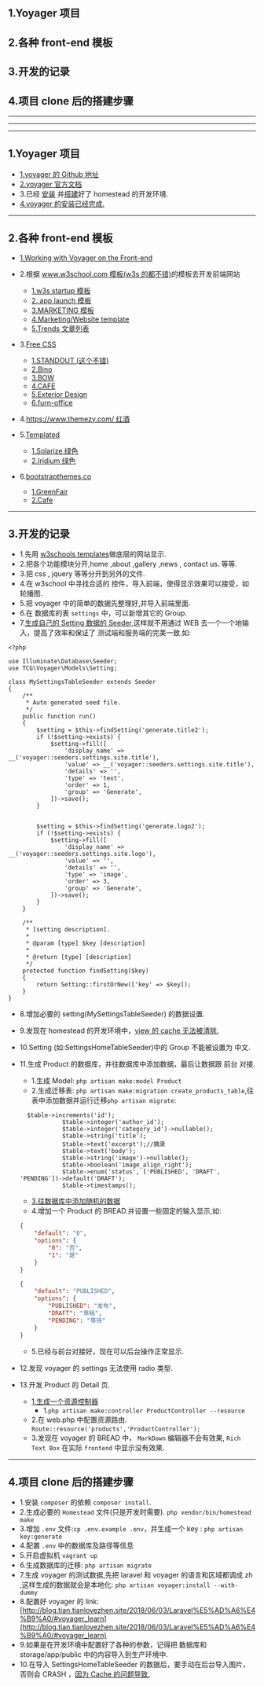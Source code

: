 ## 1.Yoyager 项目
## 2.各种 front-end 模板
## 3.开发的记录
## 4.项目 clone 后的搭建步骤

***
***
***

## 1.Yoyager 项目

* [1.yoyager 的 Github 地址](https://github.com/the-control-group/voyager)
* [2.yoyager 官方文档](https://voyager.readme.io/docs)
* 3.已经 [安装](https://laravel-china.org/docs/laravel/5.6/installation/1352) 并[搭建](https://laravel-china.org/docs/laravel/5.6/homestead/1355#configuring-homestead)好了 homestead 的开发环境.
* [4.voyager 的安装已经完成.](https://github.com/the-control-group/voyager)

***

## 2.各种 front-end 模板
* [1.Working with Voyager on the Front-end](https://devdojo.com/blog/tutorials/working-with-voyager-on-the-front-end)
* 2.根据 [www.w3school.com 模板(w3s 的都不错)](https://www.w3schools.com/w3css/w3css_templates.asp)的模板去开发前端网站
    * [1.w3s startup 模板](https://www.w3schools.com/w3css/tryw3css_templates_startup.htm#about)
    * [2. app launch 模板](https://www.w3schools.com/w3css/tryw3css_templates_app_launch.htm)
    * [3.MARKETING 模板](https://www.w3schools.com/w3css/tryw3css_templates_marketing.htm#)
    * [4.Marketing/Website template](https://www.w3schools.com/w3css/tryw3css_templates_website.htm#)
    * [5.Trends 文章列表](https://www.w3schools.com/w3css/tryit.asp?filename=tryw3css_trends_single)
* 3.[Free CSS](https://www.free-css.com/)
    * [1.STANDOUT (这个不错)](https://www.free-css.com/free-css-templates/page228/standout)
    * [2.Bino](https://www.free-css.com/free-css-templates/page228/bino)
    * [3.BOW](https://www.free-css.com/free-css-templates/page224/bow)
    * [4.CAFE](https://www.free-css.com/free-css-templates/page193/cafe)
    * [5.Exterior Design](https://www.free-css.com/free-css-templates/page165/exterior-design)
    * [6.furn-office](https://www.free-css.com/free-css-templates/page90/furn-office)
    
* 4.[https://www.themezy.com/ 红酒](https://www.themezy.com/free-website-templates/245-winery-free-responsive-website-template)

* 5.[Templated](https://templated.co/)
    * [1.Solarize 绿色](https://templated.co/solarize)
    * [2.Iridium 绿色](https://templated.co/iridium)
* 6.[bootstrapthemes.co](https://bootstrapthemes.co/)
    * [1.GreenFair](https://bootstrapthemes.co/item/greenfair-one-page-html5-template/)
    * [2.Cafe](https://bootstrapthemes.co/item/cafe-restaurant-free-website-template/)

***

## 3.开发的记录
* 1.先用 [w3schools templates](https://www.w3schools.com/w3css/tryw3css_templates_startup.htm#work)做底层的网站显示.
* 2.把各个功能模块分开,home ,about ,gallery ,news , contact us.  等等.
* 3.把 css , jquery 等等分开到另外的文件.
* 4.在 w3school 中寻找合适的 控件，导入前端，使得显示效果可以接受，如 轮播图.
* 5.把 voyager 中的简单的数据先整理好,并导入前端里面.
* 6.在 数据库的表 `settings` 中，可以新增其它的 Group.
* 7.[生成自己的 Setting 数据的 Seeder](http://blog.tian.tianlovezhen.site/2018/06/03/Laravel%E5%AD%A6%E4%B9%A0/#data_insert),这样就不用通过 WEB 去一个一个地输入，提高了效率和保证了
测试端和服务端的完美一致.如:

```angular2html
<?php

use Illuminate\Database\Seeder;
use TCG\Voyager\Models\Setting;

class MySettingsTableSeeder extends Seeder
{
    /**
     * Auto generated seed file.
     */
    public function run()
    {
        $setting = $this->findSetting('generate.title2');
        if (!$setting->exists) {
            $setting->fill([
                'display_name' => __('voyager::seeders.settings.site.title'),
                'value' => __('voyager::seeders.settings.site.title'),
                'details' => '',
                'type' => 'text',
                'order' => 1,
                'group' => 'Generate',
            ])->save();
        }


        $setting = $this->findSetting('generate.logo2');
        if (!$setting->exists) {
            $setting->fill([
                'display_name' => __('voyager::seeders.settings.site.logo'),
                'value' => '',
                'details' => '',
                'type' => 'image',
                'order' => 3,
                'group' => 'Generate',
            ])->save();
        }
    }

    /**
     * [setting description].
     *
     * @param [type] $key [description]
     *
     * @return [type] [description]
     */
    protected function findSetting($key)
    {
        return Setting::firstOrNew(['key' => $key]);
    }
}

```

* 8.增加必要的 setting(MySettingsTableSeeder) 的数据设置.
* 9.发现在 homestead 的开发环境中，[view 的 cache 无法被清除.](http://blog.tian.tianlovezhen.site/2018/06/03/Laravel%E5%AD%A6%E4%B9%A0/#cache_clear)
* 10.Setting (如:SettingsHomeTableSeeder)中的 Group 不能被设置为 中文.
* 11.生成 Product 的数据库，并往数据库中添加数据，最后让数据跟 前台 对接.
    * 1.生成 Model: `php artisan make:model Product`
    * 2.生成迁移表: `php artisan make:migration create_products_table`,往表中添加数据并运行迁移`php artisan migrate`:
    ```angular2html
      $table->increments('id');
                $table->integer('author_id');
                $table->integer('category_id')->nullable();
                $table->string('title');
                $table->text('excerpt');//摘录
                $table->text('body');
                $table->string('image')->nullable();
                $table->boolean('image_align_right');
                $table->enum('status', ['PUBLISHED', 'DRAFT', 'PENDING'])->default('DRAFT');
                $table->timestamps();

    ```
    * [3.往数据库中添加随机的数据](http://blog.tian.tianlovezhen.site/2018/06/03/Laravel%E5%AD%A6%E4%B9%A0/#cache_clear)
    * 4.增加一个 Product 的 BREAD.并设置一些固定的输入显示,如:
    ```json
    {
        "default": "0",
        "options": {
            "0": "否",
            "1": "是"
        }
    }
    ```
    
    ```json
    {
        "default": "PUBLISHED",
        "options": {
            "PUBLISHED": "发布",
            "DRAFT": "草稿",
            "PENDING": "等待"
        }
    }
    ```
   * 5.已经与前台对接好，现在可以后台操作正常显示.

* 12.发现 voyager 的 settings 无法使用 radio 类型.

* 13.开发 Product 的 Detail 页.
    * [1.生成一个资源控制器](https://laravel-china.org/docs/laravel/5.6/controllers/1366#resource-controllers)
        * 1.`php artisan make:controller ProductController --resource`
    * 2.在 web.php 中配置资源路由. `Route::resource('products','ProductController');`
    * 3.发现在  voyager 的 BREAD 中， `MarkDown` 编辑器不会有效果, `Rich Text Box` 在实际 `frontend` 中显示没有效果.
        
        
        
        
***

## 4.项目 clone 后的搭建步骤
* 1.安装 `composer` 的依赖 `composer install`.
* 2.生成必要的 `Homestead` 文件(只是开发时需要). `php vendor/bin/homestead make`
* 3.增加 `.env` 文件:`cp .env.example .env`，并生成一个 key : `php artisan key:generate`
* 4.配置 `.env` 中的数据库及路径等信息
* 5.开启虚拟机 `vagrant up`
* 6.生成数据库的迁移: `php artisan migrate`
* 7.生成 voyager 的测试数据,先把 laravel 和 voyager 的语言和区域都调成 zh ,这样生成的数据就会是本地化: `php artisan voyager:install --with-dummy`
* 8.配置好 voyager 的 link: [http://blog.tian.tianlovezhen.site/2018/06/03/Laravel%E5%AD%A6%E4%B9%A0/#voyager_learn](http://blog.tian.tianlovezhen.site/2018/06/03/Laravel%E5%AD%A6%E4%B9%A0/#voyager_learn)
* 9.如果是在开发环境中配置好了各种的参数，记得把 数据库和 storage/app/public 中的内容导入到生产环境中.
* 10.在导入 SettingsHomeTableSeeder 的数据后，要手动在后台导入图片，否则会 CRASH ，[因为 Cache 的问题导致.](http://blog.tian.tianlovezhen.site/2018/06/03/Laravel%E5%AD%A6%E4%B9%A0/#cache_clear)


